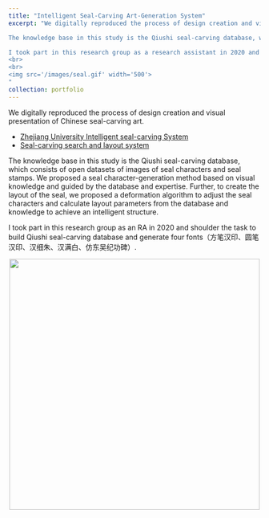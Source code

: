 ```yaml
---
title: "Intelligent Seal-Carving Art-Generation System"
excerpt: "We digitally reproduced the process of design creation and visual presentation of Chinese seal-carving art ([Zhejiang University Intelligent seal-carving System](http://www.next.zju.edu.cn/seal/), [Seal-carving search and layout system](http://www.next.zju.edu.cn/seal/search_app/)).

The knowledge base in this study is the Qiushi seal-carving database, which consists of open datasets of images of seal characters and seal stamps. We proposed a seal character-generation method based on visual knowledge and guided by the database and expertise. Further, to create the layout of the seal, we proposed a deformation algorithm to adjust the seal characters and calculate layout parameters from the database and knowledge to achieve an intelligent structure.

I took part in this research group as a research assistant in 2020 and shoulder the task to build Qiushi seal-carving database and generate four fonts（方笔汉印、圆笔汉印、汉细朱、汉满白、仿东吴纪功碑）.
<br>
<br>
<img src='/images/seal.gif' width='500'>
"
collection: portfolio
---
```


We digitally reproduced the process of design creation and visual presentation of Chinese seal-carving art. 
* [Zhejiang University Intelligent seal-carving System](http://www.next.zju.edu.cn/seal/) 
* [Seal-carving search and layout system](http://www.next.zju.edu.cn/seal/search_app/) 

The knowledge base in this study is the Qiushi seal-carving database, which consists of open datasets of images of seal characters and seal stamps. We proposed a seal character-generation method based on visual knowledge and guided by the database and expertise. Further, to create the layout of the seal, we proposed a deformation algorithm to adjust the seal characters and calculate layout parameters from the database and knowledge to achieve an intelligent structure.

I took part in this research group as an RA in 2020 and shoulder the task to build Qiushi seal-carving database and generate four fonts（方笔汉印、圆笔汉印、汉细朱、汉满白、仿东吴纪功碑）.

 <div align=center >
<img src='/images/seal.gif' width='500'>
 </div>
